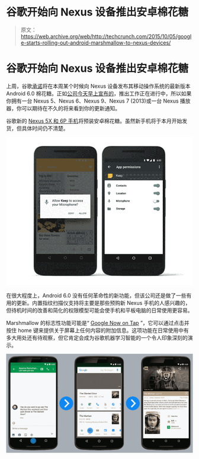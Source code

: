 # 谷歌开始向 Nexus 设备推出安卓棉花糖 

> 原文：<https://web.archive.org/web/http://techcrunch.com/2015/10/05/google-starts-rolling-out-android-marshmallow-to-nexus-devices/>

# 谷歌开始向 Nexus 设备推出安卓棉花糖

上周，谷歌[承诺](https://web.archive.org/web/20230128091300/https://techcrunch.com/2015/09/29/googles-android-marshmallow-will-officially-launch-next-week/)将在本周某个时候向 Nexus 设备发布其移动操作系统的最新版本 Android 6.0 棉花糖。正如[公司今天早上宣布的](https://web.archive.org/web/20230128091300/http://officialandroid.blogspot.com/)，推出工作正在进行中，所以如果你拥有一台 Nexus 5、Nexus 6、Nexus 9、Nexus 7 (2013)或一台 Nexus 播放器，你可以期待在不久的将来看到你的更新通知。

谷歌新的 [Nexus 5X 和 6P 手机](https://web.archive.org/web/20230128091300/https://techcrunch.com/2015/09/29/hands-on-with-googles-new-nexus-5x-and-6p-phones/)将预装安卓棉花糖。虽然新手机将于本月开始发货，但具体时间仍不清楚。

![AppPermissions-907x720-72DPI](img/de7457b9f49ecd1eb1d5cafdd42e482d.png)

在很大程度上，Android 6.0 没有任何革命性的新功能，但该公司还是做了一些有用的更新。内置指纹扫描仪支持将主要是那些预购新 Nexus 手机的人感兴趣的，但待机时间的改善和简化的权限模型可能会使手机和平板电脑的日常使用更容易。

Marshmallow 的标志性功能可能是“ [Google Now on Tap](https://web.archive.org/web/20230128091300/http://insidesearch.blogspot.com/2015/10/got-nexus-phone-look-out-for-now-on-tap.html) ”，它可以通过点击并按住 home 键来提供关于屏幕上任何内容的附加信息。这项功能在日常使用中有多大用处还有待观察，但它肯定会成为谷歌机器学习智能的一个令人印象深刻的演示。

![martian (1)](img/a9f7303e080ae3b278e3a3572703171d.png)